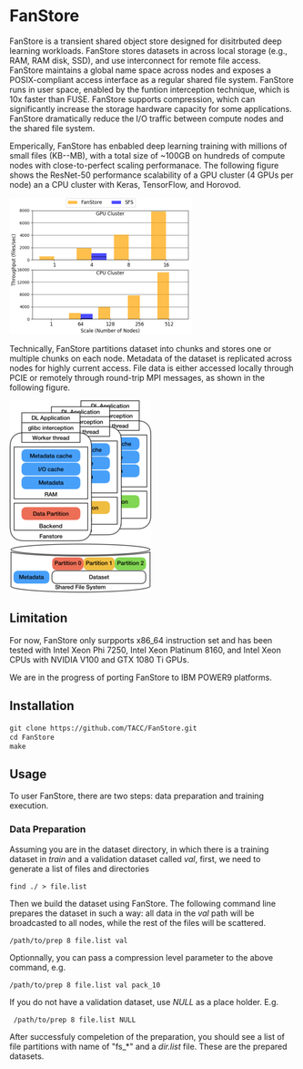 # FanStore
FanStore is a transient shared object store designed for disitrbuted deep learning workloads. FanStore stores datasets in across local storage (e.g., RAM, RAM disk, SSD), and use interconnect for remote file access. FanStore maintains a global name space across nodes and exposes a POSIX-compliant access interface as a regular shared file system. FanStore runs in user space, enabled by the funtion interception technique, which is 10x faster than FUSE. FanStore supports compression, which can significantly increase the storage hardware capacity for some applications. FanStore dramatically reduce the I/O traffic between compute nodes and the shared file system.

Emperically, FanStore has enbabled deep learning training with millions of small files (KB--MB), with a total size of ~100GB on hundreds of compute nodes with close-to-perfect scaling performanace. The following figure shows the ResNet-50 performance scalability of a GPU cluster (4 GPUs per node) an a CPU cluster with Keras, TensorFlow, and Horovod. 

<img src="https://github.com/TACC/FanStore/blob/master/docs/figures/ResNet-50.png" width="320">
<!--- ![alt text](https://github.com/TACC/FanStore/blob/master/docs/figures/ResNet-50.png =320x240 "ResNet-50 performance on a GPU and CPU cluster") --->

Technically, FanStore partitions dataset into chunks and stores one or multiple chunks on each node. Metadata of the dataset is replicated across nodes for highly current access. File data is either accessed locally through PCIE or remotely through round-trip MPI messages, as shown in the following figure. 

![alt text](https://github.com/TACC/FanStore/blob/master/docs/figures/architecture.png "FanStore Architecture")

## Limitation
For now, FanStore only surpports x86_64 instruction set and has been tested with Intel Xeon Phi 7250, Intel Xeon Platinum 8160, and Intel Xeon CPUs with NVIDIA V100 and GTX 1080 Ti GPUs.

We are in the progress of porting FanStore to IBM POWER9 platforms.

## Installation

    git clone https://github.com/TACC/FanStore.git
    cd FanStore
    make

## Usage
To user FanStore, there are two steps: data preparation and training execution.

### Data Preparation
Assuming you are in the dataset directory, in which there is a training dataset in *train* and a validation dataset called *val*, first, we need to generate a list of files and directories

    find ./ > file.list

Then we build the dataset using FanStore. The following command line prepares the dataset in such a way: all data in the *val* path will be broadcasted to all nodes, while the rest of the files will be scattered.

    /path/to/prep 8 file.list val

Optionnally, you can pass a compression level parameter to the above command, e.g.

    /path/to/prep 8 file.list val pack_10

If you do not have a validation dataset, use *NULL* as a place holder. E.g.

     /path/to/prep 8 file.list NULL

After successfuly compeletion of the preparation, you should see a list of file partitions with name of "fs_*" and a *dir.list* file. These are the prepared datasets.
